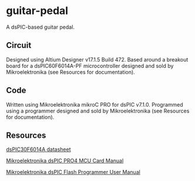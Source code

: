 # guitar-pedal
A dsPIC-based guitar pedal.

## Circuit

Designed using Altium Designer v17.1.5 Build 472. Based around a breakout board for a dsPIC60F6014A-PF microcontroller designed and sold by Mikroelektronika (see Resources for documentation). 

## Code

Written using Mikroelektronika mikroC PRO for dsPIC v7.1.0. Programmed using a programmer designed and sold by Mikroelektronika (see Resources for documentation).

## Resources

[dsPIC30F6014A datasheet](http://ww1.microchip.com/downloads/en/devicedoc/70143e.pdf)

[Mikroelektronika dsPIC PRO4 MCU Card Manual](https://download.mikroe.com/documents/full-featured-boards/easy/dspicpro-v4/dspicpro4-mcu-cards-manual-v100.pdf)

[Mikroelektronika dsPIC Flash Programmer User Manual](http://www.rlx.sk/mikroelektronika/dspicflash_manual_v102.pdf)
